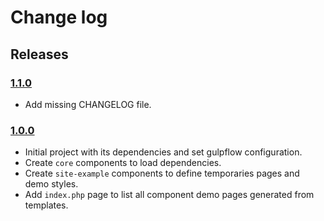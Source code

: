 # Change log

## Releases

### [1.1.0](https://github.com/Essomia/elementis/1.0.0...1.1.0)

- Add missing CHANGELOG file.

### [1.0.0](https://github.com/Essomia/elementis/1.0.0)

- Initial project with its dependencies and set gulpflow configuration.
- Create `core` components to load dependencies.
- Create `site-example` components to define temporaries pages and demo styles.
- Add `index.php` page to list all component demo pages generated from templates.
